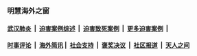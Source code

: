 
### 明慧海外之窗

####  [武汉肺炎](indexes/365.md?t=04101300) &nbsp;|&nbsp;  [迫害案例综述](indexes/328.md?t=04101300) &nbsp;|&nbsp; [迫害致死案例](indexes/277.md?t=04101300)  &nbsp;|&nbsp; [更多迫害案例](indexes/81.md?t=04101300)  &nbsp;|&nbsp; 
####  [时事评论](indexes/19.md?t=04101300) &nbsp;|&nbsp; [海外简讯](indexes/245.md?t=04101300)&nbsp;|&nbsp;  [社会支持](indexes/140.md?t=04101300) &nbsp;|&nbsp; [褒奖决议](indexes/282.md?t=04101300) &nbsp;|&nbsp; [社区报道](indexes/91.md?t=04101300)  &nbsp;|&nbsp; [天人之间](indexes/78.md?t=04101300) 

